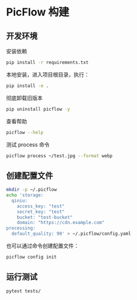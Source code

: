 # PicFlow 构建



## 开发环境

安装依赖

```bash
pip install -r requirements.txt
```

本地安装，进入项目根目录，执行：

```bash
pip install -e .
```

彻底卸载旧版本

```bash
pip uninstall picflow -y
```

查看帮助

```bash
picflow --help
```

测试 process 命令

```bash
picflow process ~/test.jpg --format webp
```



## 创建配置文件

```bash
mkdir -p ~/.picflow
echo 'storage:
  qiniu:
    access_key: "test"
    secret_key: "test"
    bucket: "test-bucket"
    domain: "https://cdn.example.com"
processing:
  default_quality: 90' > ~/.picflow/config.yaml
```

也可以通过命令创建配置文件：

```bash
picflow config init
```



## 运行测试

```bash
pytest tests/
```
